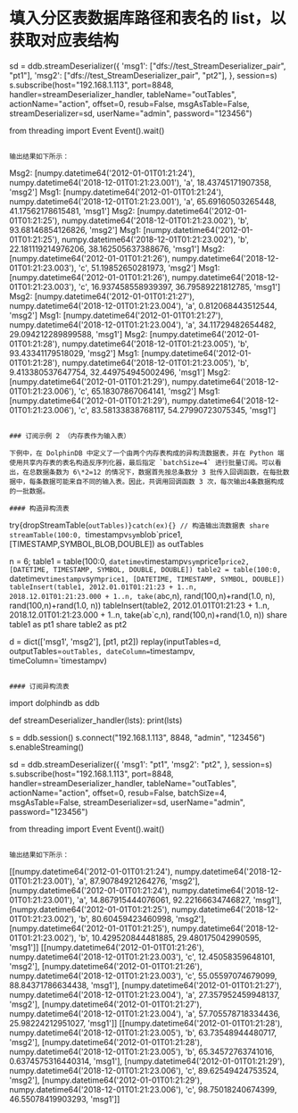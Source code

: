 # 填入分区表数据库路径和表名的 list，以获取对应表结构
sd = ddb.streamDeserializer({
    'msg1': ["dfs://test_StreamDeserializer_pair", "pt1"],
    'msg2': ["dfs://test_StreamDeserializer_pair", "pt2"],
}, session=s)
s.subscribe(host="192.168.1.113", port=8848, handler=streamDeserializer_handler, tableName="outTables", actionName="action", offset=0, resub=False,
            msgAsTable=False, streamDeserializer=sd, userName="admin", password="123456")

from threading import Event
Event().wait()
```

输出结果如下所示：

```
Msg2:  [numpy.datetime64('2012-01-01T01:21:24'), numpy.datetime64('2018-12-01T01:21:23.001'), 'a', 18.43745171907358, 'msg2']
Msg1:  [numpy.datetime64('2012-01-01T01:21:24'), numpy.datetime64('2018-12-01T01:21:23.001'), 'a', 65.69160503265448, 41.17562178615481, 'msg1']
Msg2:  [numpy.datetime64('2012-01-01T01:21:25'), numpy.datetime64('2018-12-01T01:21:23.002'), 'b', 93.68146854126826, 'msg2']
Msg1:  [numpy.datetime64('2012-01-01T01:21:25'), numpy.datetime64('2018-12-01T01:21:23.002'), 'b', 22.181119214976206, 38.162505637388676, 'msg1']
Msg2:  [numpy.datetime64('2012-01-01T01:21:26'), numpy.datetime64('2018-12-01T01:21:23.003'), 'c', 51.19852650281973, 'msg2']
Msg1:  [numpy.datetime64('2012-01-01T01:21:26'), numpy.datetime64('2018-12-01T01:21:23.003'), 'c', 16.937458558939397, 36.79589221812785, 'msg1']
Msg2:  [numpy.datetime64('2012-01-01T01:21:27'), numpy.datetime64('2018-12-01T01:21:23.004'), 'a', 0.812068443512544, 'msg2']
Msg1:  [numpy.datetime64('2012-01-01T01:21:27'), numpy.datetime64('2018-12-01T01:21:23.004'), 'a', 34.11729482654482, 29.094212289899588, 'msg1']
Msg2:  [numpy.datetime64('2012-01-01T01:21:28'), numpy.datetime64('2018-12-01T01:21:23.005'), 'b', 93.43341179518029, 'msg2']
Msg1:  [numpy.datetime64('2012-01-01T01:21:28'), numpy.datetime64('2018-12-01T01:21:23.005'), 'b', 9.413380537647754, 32.449754945002496, 'msg1']
Msg2:  [numpy.datetime64('2012-01-01T01:21:29'), numpy.datetime64('2018-12-01T01:21:23.006'), 'c', 65.18307867064141, 'msg2']
Msg1:  [numpy.datetime64('2012-01-01T01:21:29'), numpy.datetime64('2018-12-01T01:21:23.006'), 'c', 83.58133838768117, 54.27990723075345, 'msg1']
```

### 订阅示例 2 （内存表作为输入表）

下例中，在 DolphinDB 中定义了一个由两个内存表构成的异构流数据表，并在 Python 端使用共享内存表的表名构造反序列化器，最后指定 `batchSize=4` 进行批量订阅。可以看出，在总数据条数为 6\*2=12 的情况下，数据首先按总条数分 3 批传入回调函数，在每批数据中，每条数据可能来自不同的输入表。因此，共调用回调函数 3 次，每次输出4条数据构成的一批数据。

#### 构造异构流表

```
try{dropStreamTable(`outTables)}catch(ex){}
// 构造输出流数据表
share streamTable(100:0, `timestampv`sym`blob`price1,[TIMESTAMP,SYMBOL,BLOB,DOUBLE]) as outTables

n = 6;
table1 = table(100:0, `datetimev`timestampv`sym`price1`price2, [DATETIME, TIMESTAMP, SYMBOL, DOUBLE, DOUBLE])
table2 = table(100:0, `datetimev`timestampv`sym`price1, [DATETIME, TIMESTAMP, SYMBOL, DOUBLE])
tableInsert(table1, 2012.01.01T01:21:23 + 1..n, 2018.12.01T01:21:23.000 + 1..n, take(`a`b`c,n), rand(100,n)+rand(1.0, n), rand(100,n)+rand(1.0, n))
tableInsert(table2, 2012.01.01T01:21:23 + 1..n, 2018.12.01T01:21:23.000 + 1..n, take(`a`b`c,n), rand(100,n)+rand(1.0, n))
share table1 as pt1
share table2 as pt2

d = dict(['msg1', 'msg2'], [pt1, pt2])
replay(inputTables=d, outputTables=`outTables, dateColumn=`timestampv, timeColumn=`timestampv)
```

#### 订阅异构流表

```
import dolphindb as ddb

def streamDeserializer_handler(lsts):
    print(lsts)

s = ddb.session()
s.connect("192.168.1.113", 8848, "admin", "123456")
s.enableStreaming()

sd = ddb.streamDeserializer({
    'msg1': "pt1",
    'msg2': "pt2",
}, session=s)
s.subscribe(host="192.168.1.113", port=8848, handler=streamDeserializer_handler, tableName="outTables", actionName="action", offset=0, resub=False, batchSize=4,
            msgAsTable=False, streamDeserializer=sd, userName="admin", password="123456")

from threading import Event
Event().wait()
```

输出结果如下所示：

```
[[numpy.datetime64('2012-01-01T01:21:24'), numpy.datetime64('2018-12-01T01:21:23.001'), 'a', 87.90784921264276, 'msg2'], [numpy.datetime64('2012-01-01T01:21:24'), numpy.datetime64('2018-12-01T01:21:23.001'), 'a', 14.867915444076061, 92.22166634746827, 'msg1'], [numpy.datetime64('2012-01-01T01:21:25'), numpy.datetime64('2018-12-01T01:21:23.002'), 'b', 80.60459423460998, 'msg2'], [numpy.datetime64('2012-01-01T01:21:25'), numpy.datetime64('2018-12-01T01:21:23.002'), 'b', 10.429520844481885, 29.480175042990595, 'msg1']]
[[numpy.datetime64('2012-01-01T01:21:26'), numpy.datetime64('2018-12-01T01:21:23.003'), 'c', 12.45058359648101, 'msg2'], [numpy.datetime64('2012-01-01T01:21:26'), numpy.datetime64('2018-12-01T01:21:23.003'), 'c', 55.05597074679099, 88.84371786634438, 'msg1'], [numpy.datetime64('2012-01-01T01:21:27'), numpy.datetime64('2018-12-01T01:21:23.004'), 'a', 27.357952459948137, 'msg2'], [numpy.datetime64('2012-01-01T01:21:27'), numpy.datetime64('2018-12-01T01:21:23.004'), 'a', 57.705578718334436, 25.98224212951027, 'msg1']]
[[numpy.datetime64('2012-01-01T01:21:28'), numpy.datetime64('2018-12-01T01:21:23.005'), 'b', 63.73548944480717, 'msg2'], [numpy.datetime64('2012-01-01T01:21:28'), numpy.datetime64('2018-12-01T01:21:23.005'), 'b', 65.34572763741016, 0.6374575316440314, 'msg1'], [numpy.datetime64('2012-01-01T01:21:29'), numpy.datetime64('2018-12-01T01:21:23.006'), 'c', 89.62549424753524, 'msg2'], [numpy.datetime64('2012-01-01T01:21:29'), numpy.datetime64('2018-12-01T01:21:23.006'), 'c', 98.75018240674399, 46.55078419903293, 'msg1']]
```

